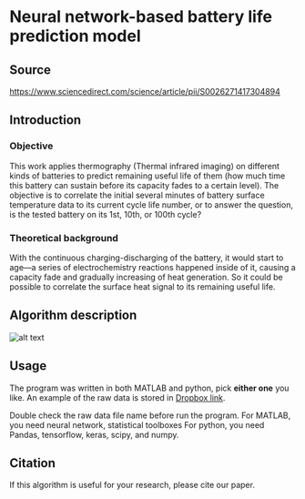 # Neural network-based battery life prediction model
## Source
https://www.sciencedirect.com/science/article/pii/S0026271417304894

## Introduction
### Objective
This work applies thermography (Thermal infrared imaging) on different kinds of batteries to predict remaining useful life of them (how much time this battery can sustain before its capacity fades to a certain level). The objective is to correlate the initial several minutes of battery surface temperature data to its current cycle life number, or to answer the question, is the tested battery on its 1st, 10th, or 100th cycle?
### Theoretical background
With the continuous charging-discharging of the battery, it would start to age—a series of electrochemistry reactions happened inside of it, causing a capacity fade and gradually increasing of heat generation. So it could be possible to correlate the surface heat signal to its remaining useful life. 

## Algorithm description
![alt text](https://github.com/zhouxf53/Battery-life-estimation/blob/master/fig3.jpg)

## Usage
The program was written in both MATLAB and python, pick **either one** you like. An example of the raw data is stored in [Dropbox link](https://www.dropbox.com/s/txkvwzbc5zy3qkt/datafile.asc?dl=0). 

Double check the raw data file name before run the program.
For MATLAB, you need neural network, statistical toolboxes
For python, you need Pandas, tensorflow, keras, scipy, and numpy.

## Citation
If this algorithm is useful for your research, please cite our paper.
